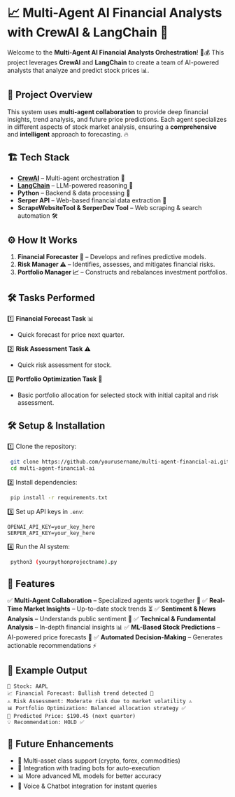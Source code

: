 # 📈 Multi-Agent AI Financial Analysts with CrewAI & LangChain 🚀

Welcome to the **Multi-Agent AI Financial Analysts Orchestration**! 🤖💰 This project leverages **CrewAI** and **LangChain** to create a team of AI-powered analysts that analyze and predict stock prices 📊. 

## 🎯 Project Overview

This system uses **multi-agent collaboration** to provide deep financial insights, trend analysis, and future price predictions. Each agent specializes in different aspects of stock market analysis, ensuring a **comprehensive** and **intelligent** approach to forecasting. 🔥

## 🏗️ Tech Stack

- **[CrewAI](https://github.com/CrewAI/crewAI)** – Multi-agent orchestration 🤝
- **[LangChain](https://www.langchain.com/)** – LLM-powered reasoning 🧠
- **Python** – Backend & data processing 🐍
- **Serper API** – Web-based financial data extraction 📡
- **ScrapeWebsiteTool & SerperDev Tool** – Web scraping & search automation 🛠️

## ⚙️ How It Works

1. **Financial Forecaster 🤖** – Develops and refines predictive models.
2. **Risk Manager ⚠️** – Identifies, assesses, and mitigates financial risks.
3. **Portfolio Manager 📈** – Constructs and rebalances investment portfolios.

## 🛠️ Tasks Performed

1️⃣ **Financial Forecast Task** 📊
   - Quick forecast for price next quarter.

2️⃣ **Risk Assessment Task** ⚠️
   - Quick risk assessment for stock.

3️⃣ **Portfolio Optimization Task** 📌
   - Basic portfolio allocation for selected stock with initial capital and risk assessment.

## 🛠️ Setup & Installation

1️⃣ Clone the repository:
```bash
 git clone https://github.com/yourusername/multi-agent-financial-ai.git
 cd multi-agent-financial-ai
```

2️⃣ Install dependencies:
```bash
 pip install -r requirements.txt
```

3️⃣ Set up API keys in `.env`:
```env
OPENAI_API_KEY=your_key_here
SERPER_API_KEY=your_key_here
```

4️⃣ Run the AI system:
```bash
 python3 (yourpythonprojectname).py
```

## 🎯 Features

✅ **Multi-Agent Collaboration** – Specialized agents work together 🤝
✅ **Real-Time Market Insights** – Up-to-date stock trends ⏳
✅ **Sentiment & News Analysis** – Understands public sentiment 📢
✅ **Technical & Fundamental Analysis** – In-depth financial insights 📊
✅ **ML-Based Stock Predictions** – AI-powered price forecasts 🔮
✅ **Automated Decision-Making** – Generates actionable recommendations ⚡

## 📌 Example Output

```
📢 Stock: AAPL
📈 Financial Forecast: Bullish trend detected 🚀
⚠️ Risk Assessment: Moderate risk due to market volatility ⚠️
📊 Portfolio Optimization: Balanced allocation strategy ✅
🔮 Predicted Price: $190.45 (next quarter)
💡 Recommendation: HOLD ✅
```

## 🚀 Future Enhancements

- 🏦 Multi-asset class support (crypto, forex, commodities)
- 📡 Integration with trading bots for auto-execution
- 📊 More advanced ML models for better accuracy
- 🤖 Voice & Chatbot integration for instant queries






